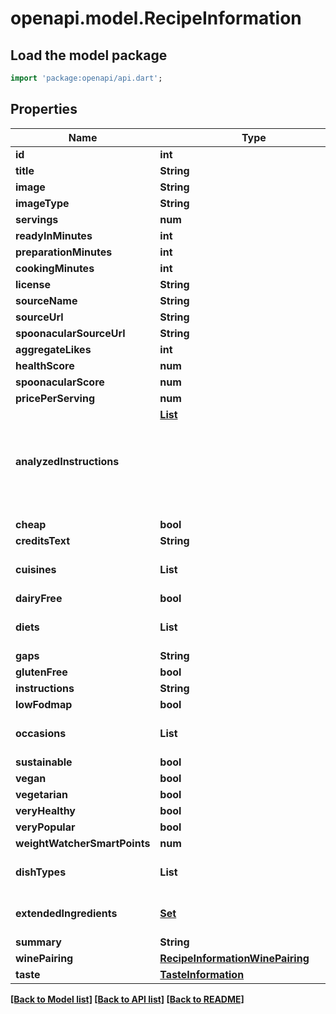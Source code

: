 # openapi.model.RecipeInformation

## Load the model package
```dart
import 'package:openapi/api.dart';
```

## Properties
Name | Type | Description | Notes
------------ | ------------- | ------------- | -------------
**id** | **int** |  | 
**title** | **String** |  | 
**image** | **String** |  | 
**imageType** | **String** |  | [optional] 
**servings** | **num** |  | 
**readyInMinutes** | **int** |  | 
**preparationMinutes** | **int** |  | [optional] 
**cookingMinutes** | **int** |  | [optional] 
**license** | **String** |  | [optional] 
**sourceName** | **String** |  | 
**sourceUrl** | **String** |  | 
**spoonacularSourceUrl** | **String** |  | 
**aggregateLikes** | **int** |  | 
**healthScore** | **num** |  | 
**spoonacularScore** | **num** |  | 
**pricePerServing** | **num** |  | 
**analyzedInstructions** | [**List<Object>**](Object.md) |  | [default to const []]
**cheap** | **bool** |  | 
**creditsText** | **String** |  | 
**cuisines** | **List<String>** |  | [default to const []]
**dairyFree** | **bool** |  | 
**diets** | **List<String>** |  | [default to const []]
**gaps** | **String** |  | 
**glutenFree** | **bool** |  | 
**instructions** | **String** |  | 
**lowFodmap** | **bool** |  | 
**occasions** | **List<String>** |  | [default to const []]
**sustainable** | **bool** |  | 
**vegan** | **bool** |  | 
**vegetarian** | **bool** |  | 
**veryHealthy** | **bool** |  | 
**veryPopular** | **bool** |  | 
**weightWatcherSmartPoints** | **num** |  | 
**dishTypes** | **List<String>** |  | [default to const []]
**extendedIngredients** | [**Set<RecipeInformationExtendedIngredientsInner>**](RecipeInformationExtendedIngredientsInner.md) |  | [default to const {}]
**summary** | **String** |  | 
**winePairing** | [**RecipeInformationWinePairing**](RecipeInformationWinePairing.md) |  | [optional] 
**taste** | [**TasteInformation**](TasteInformation.md) |  | [optional] 

[[Back to Model list]](../README.md#documentation-for-models) [[Back to API list]](../README.md#documentation-for-api-endpoints) [[Back to README]](../README.md)


